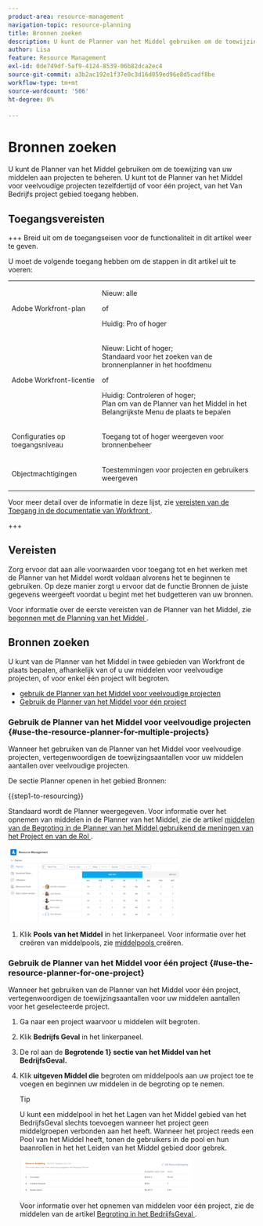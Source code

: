 ```yaml
---
product-area: resource-management
navigation-topic: resource-planning
title: Bronnen zoeken
description: U kunt de Planner van het Middel gebruiken om de toewijzing van uw middelen aan projecten te beheren. U kunt tot de Planner van het Middel voor veelvoudige projecten tezelfdertijd of voor één project, van het Van Bedrijfs project gebied toegang hebben.
author: Lisa
feature: Resource Management
exl-id: 0de749df-5af9-4124-8539-06b82dca2ec4
source-git-commit: a3b2ac192e1f37e0c3d16d059ed96e8d5cadf8be
workflow-type: tm+mt
source-wordcount: '506'
ht-degree: 0%

---
```


# Bronnen zoeken

<!--
<p data-mc-conditions="QuicksilverOrClassic.Draft mode">(This came off this article: draft that content in the article when this comes live: /Content/Resource Mgmt/Resource Planning/get-started-resource-planner.html)</p>
-->

U kunt de Planner van het Middel gebruiken om de toewijzing van uw middelen aan projecten te beheren. U kunt tot de Planner van het Middel voor veelvoudige projecten tezelfdertijd of voor één project, van het Van Bedrijfs project gebied toegang hebben.

## Toegangsvereisten

+++ Breid uit om de toegangseisen voor de functionaliteit in dit artikel weer te geven.

U moet de volgende toegang hebben om de stappen in dit artikel uit te voeren:

<table style="table-layout:auto"> 
 <col> 
 <col> 
 <tbody> 
  <tr> 
   <td role="rowheader">Adobe Workfront-plan</td> 
   <td><p>Nieuw: alle</p>
       <p>of</p>
       <p>Huidig: Pro of hoger</p> </td> 
  </tr> 
  <tr> 
   <td role="rowheader">Adobe Workfront-licentie</td> 
   <td><p>Nieuw: Licht of hoger;</br>
          Standaard voor het zoeken van de bronnenplanner in het hoofdmenu</p>
       <p>of</p>
       <p>Huidig: Controleren of hoger;</br>
       Plan om van de Planner van het Middel in het Belangrijkste Menu de plaats te bepalen</p></td>
  </tr> 
  <tr> 
   <td role="rowheader">Configuraties op toegangsniveau</td> 
   <td> <p>Toegang tot of hoger weergeven voor bronnenbeheer</p> </td> 
  </tr> 
  <tr> 
   <td role="rowheader">Objectmachtigingen</td> 
   <td> <p>Toestemmingen voor projecten en gebruikers weergeven </p> </td> 
  </tr> 
 </tbody> 
</table>

Voor meer detail over de informatie in deze lijst, zie [ vereisten van de Toegang in de documentatie van Workfront ](/help/quicksilver/administration-and-setup/add-users/access-levels-and-object-permissions/access-level-requirements-in-documentation.md).

+++

## Vereisten

Zorg ervoor dat aan alle voorwaarden voor toegang tot en het werken met de Planner van het Middel wordt voldaan alvorens het te beginnen te gebruiken. Op deze manier zorgt u ervoor dat de functie Bronnen de juiste gegevens weergeeft voordat u begint met het budgetteren van uw bronnen.

Voor informatie over de eerste vereisten van de Planner van het Middel, zie [ begonnen met de Planning van het Middel ](../../resource-mgmt/resource-planning/get-started-resource-planning.md).

## Bronnen zoeken

<!--
<p data-mc-conditions="QuicksilverOrClassic.Draft mode">(this was moved from the get-started-resource-planner article)</p>
-->

U kunt van de Planner van het Middel in twee gebieden van Workfront de plaats bepalen, afhankelijk van of u uw middelen voor veelvoudige projecten, of voor enkel één project wilt begroten.

* [ gebruik de Planner van het Middel voor veelvoudige projecten ](#use-the-resource-planner-for-multiple-projects)
* [Gebruik de Planner van het Middel voor één project](#use-the-resource-planner-for-one-project)

### Gebruik de Planner van het Middel voor veelvoudige projecten {#use-the-resource-planner-for-multiple-projects}

Wanneer het gebruiken van de Planner van het Middel voor veelvoudige projecten, vertegenwoordigen de toewijzingsaantallen voor uw middelen aantallen over veelvoudige projecten.

De sectie Planner openen in het gebied Bronnen:

{{step1-to-resourcing}}

Standaard wordt de Planner weergegeven.  Voor informatie over het opnemen van middelen in de Planner van het Middel, zie de artikel [ middelen van de Begroting in de Planner van het Middel gebruikend de meningen van het Project en van de Rol ](../../resource-mgmt/resource-planning/budget-resources-project-role-views-resource-planner.md).

![ planner van het Middel als gebrek ](assets/qs-resource-management-area-with-planner-as-default-350x152.png)

1. Klik **Pools van het Middel** in het linkerpaneel.
Voor informatie over het creëren van middelpools, zie [ middelpools ](../../resource-mgmt/resource-planning/resource-pools/create-resource-pools.md) creëren.

### Gebruik de Planner van het Middel voor één project {#use-the-resource-planner-for-one-project}

Wanneer het gebruiken van de Planner van het Middel voor één project, vertegenwoordigen de toewijzingsaantallen voor uw middelen aantallen voor het geselecteerde project.

1. Ga naar een project waarvoor u middelen wilt begroten.
1. Klik **Bedrijfs Geval** in het linkerpaneel.
1. De rol aan de **Begrotende 1} sectie van het Middel van het BedrijfsGeval.**
1. Klik **uitgeven Middel die** begroten om middelpools aan uw project toe te voegen en beginnen uw middelen in de begroting op te nemen.

   >[!TIP]
   >
   >U kunt een middelpool in het het Lagen van het Middel gebied van het BedrijfsGeval slechts toevoegen wanneer het project geen middelgroepen verbonden aan het heeft. Wanneer het project reeds een Pool van het Middel heeft, tonen de gebruikers in de pool en hun baanrollen in het het Leiden van het Middel gebied door gebrek.

   ![ het in de begroting opnemen van het Middel ](assets/resource-budgeting-area-on-project-350x70.png)

   Voor informatie over het opnemen van middelen voor één project, zie de middelen van de artikel [ Begroting in het BedrijfsGeval ](../../manage-work/projects/define-a-business-case/budget-resources-in-business-case.md).
